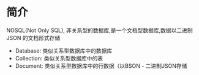 # 简介
NOSQL(Not Only SQL), 非关系型的数据库,是一个文档型数据库,数据以二进制JSON 的文档形式存储

- Database: 类似关系型数据库中的数据库
- Collection: 类似关系型数据库中的表
- Document: 类似关系型数据库中的行数据（以BSON - 二进制JSON存储
